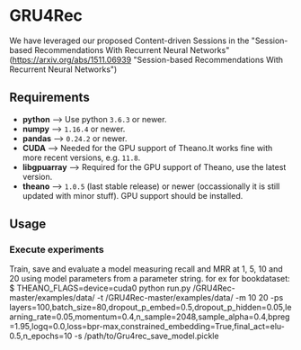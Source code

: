 # GRU4Rec
We have leveraged our proposed Content-driven Sessions in the "Session-based Recommendations With Recurrent Neural Networks"(https://arxiv.org/abs/1511.06939 "Session-based Recommendations With Recurrent Neural Networks")

## Requirements

- **python** --> Use python `3.6.3` or newer. 
- **numpy** --> `1.16.4` or newer.
- **pandas** --> `0.24.2` or newer.
- **CUDA** --> Needed for the GPU support of Theano.It works fine with more recent versions, e.g. `11.8`.
- **libgpuarray** --> Required for the GPU support of Theano, use the latest version.
- **theano** --> `1.0.5` (last stable release) or newer (occassionally it is still updated with minor stuff). GPU support should be installed.

## Usage

### Execute experiments
Train, save and evaluate a model measuring recall and MRR at 1, 5, 10 and 20 using model parameters from a parameter string.
for ex for  bookdataset:
$ THEANO_FLAGS=device=cuda0 python run.py /GRU4Rec-master/examples/data/ -t /GRU4Rec-master/examples/data/ -m 10 20 -ps layers=100,batch_size=80,dropout_p_embed=0.5,dropout_p_hidden=0.05,learning_rate=0.05,momentum=0.4,n_sample=2048,sample_alpha=0.4,bpreg=1.95,logq=0.0,loss=bpr-max,constrained_embedding=True,final_act=elu-0.5,n_epochs=10 -s /path/to/Gru4rec_save_model.pickle


